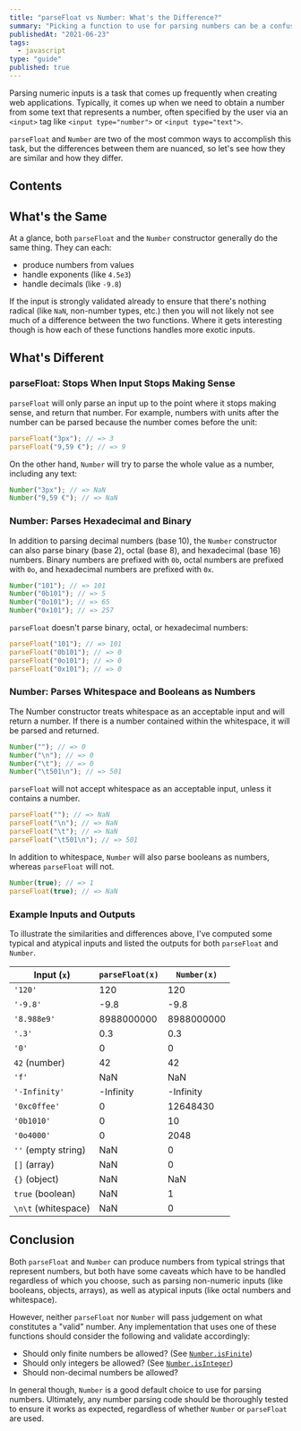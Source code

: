 ```yaml
---
title: "parseFloat vs Number: What's the Difference?"
summary: "Picking a function to use for parsing numbers can be a confusing question to answer, so let's take a look at what exactly are the differences and similarities between these two functions."
publishedAt: "2021-06-23"
tags:
  - javascript
type: "guide"
published: true
---
```


Parsing numeric inputs is a task that comes up frequently when creating web applications. Typically, it comes up when
we need to obtain a number from some text that represents a number, often specified by the user via an `<input>` tag
like `<input type="number">` or `<input type="text">`.

`parseFloat` and `Number` are two of the most common ways to accomplish this task, but the differences between them
are nuanced, so let's see how they are similar and how they differ.

## Contents

## What's the Same

At a glance, both `parseFloat` and the `Number` constructor generally do the same thing. They can each:

- produce numbers from values
- handle exponents (like `4.5e3`)
- handle decimals (like `-9.8`)

If the input is strongly validated already to ensure that there's nothing radical (like `NaN`, non-number types, etc.)
then you will not likely not see much of a difference between the two functions. Where it gets interesting though is
how each of these functions handles more exotic inputs.

## What's Different

### parseFloat: Stops When Input Stops Making Sense

`parseFloat` will only parse an input up to the point where it stops making sense, and return that number. For example,
numbers with units after the number can be parsed because the number comes before the unit:

```js
parseFloat("3px"); // => 3
parseFloat("9,59 €"); // => 9
```

On the other hand, `Number` will try to parse the whole value as a number, including any text:

```js
Number("3px"); // => NaN
Number("9,59 €"); // => NaN
```

### Number: Parses Hexadecimal and Binary

In addition to parsing decimal numbers (base 10), the `Number` constructor can also parse binary (base 2), octal (base 8),
and hexadecimal (base 16) numbers. Binary numbers are prefixed with `0b`, octal numbers are prefixed with `0o`, and
hexadecimal numbers are prefixed with `0x`.

```js
Number("101"); // => 101
Number("0b101"); // => 5
Number("0o101"); // => 65
Number("0x101"); // => 257
```

`parseFloat` doesn't parse binary, octal, or hexadecimal numbers:

```js
parseFloat("101"); // => 101
parseFloat("0b101"); // => 0
parseFloat("0o101"); // => 0
parseFloat("0x101"); // => 0
```

### Number: Parses Whitespace and Booleans as Numbers

The Number constructor treats whitespace as an acceptable input and will return a number. If there is a number contained
within the whitespace, it will be parsed and returned.

```js
Number(""); // => 0
Number("\n"); // => 0
Number("\t"); // => 0
Number("\t501\n"); // => 501
```

`parseFloat` will not accept whitespace as an acceptable input, unless it contains a number.

```js
parseFloat(""); // => NaN
parseFloat("\n"); // => NaN
parseFloat("\t"); // => NaN
parseFloat("\t501\n"); // => 501
```

In addition to whitespace, `Number` will also parse booleans as numbers, whereas `parseFloat` will not.

```js
Number(true); // => 1
parseFloat(true); // => NaN
```

### Example Inputs and Outputs

To illustrate the similarities and differences above, I've computed some typical and atypical inputs and listed
the outputs for both `parseFloat` and `Number`.

| Input (`x`)         | `parseFloat(x)` | `Number(x)` |
| ------------------- | --------------- | ----------- |
| `'120'`             | 120             | 120         |
| `'-9.8'`            | -9.8            | -9.8        |
| `'8.988e9'`         | 8988000000      | 8988000000  |
| `'.3'`              | 0.3             | 0.3         |
| `'0'`               | 0               | 0           |
| `42` (number)       | 42              | 42          |
| `'f'`               | NaN             | NaN         |
| `'-Infinity'`       | -Infinity       | -Infinity   |
| `'0xc0ffee'`        | 0               | 12648430    |
| `'0b1010'`          | 0               | 10          |
| `'0o4000'`          | 0               | 2048        |
| `''` (empty string) | NaN             | 0           |
| `[]` (array)        | NaN             | 0           |
| `{}` (object)       | NaN             | NaN         |
| `true` (boolean)    | NaN             | 1           |
| `\n\t` (whitespace) | NaN             | 0           |

## Conclusion

Both `parseFloat` and `Number` can produce numbers from typical strings that represent numbers, but both have some caveats
which have to be handled regardless of which you choose, such as parsing non-numeric inputs (like booleans, objects, arrays),
as well as atypical inputs (like octal numbers and whitespace).

However, neither `parseFloat` nor `Number` will pass judgement on what constitutes a "valid" number. Any implementation
that uses one of these functions should consider the following and validate accordingly:

- Should only finite numbers be allowed? (See [`Number.isFinite`](https://developer.mozilla.org/en-US/docs/Web/JavaScript/Reference/Global_Objects/Number/isFinite))
- Should only integers be allowed? (See [`Number.isInteger`](https://developer.mozilla.org/en-US/docs/Web/JavaScript/Reference/Global_Objects/Number/isInteger))
- Should non-decimal numbers be allowed?

In general though, `Number` is a good default choice to use for parsing numbers. Ultimately, any number parsing code
should be thoroughly tested to ensure it works as expected, regardless of whether `Number` or `parseFloat` are used.
